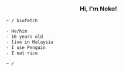 
<samp><h3 align='center'>Hi, I'm Neko!</h3></samp>

```sh
~ / biofetch

- He/him
- 16 years old
- live in Malaysia
- I use Penguin 
- I eat rice

~ / 
```
